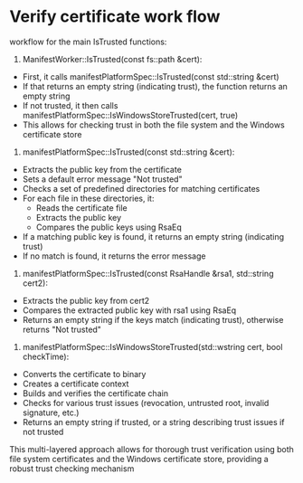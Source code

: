 
# Verify certificate work flow
workflow for the main IsTrusted functions:

1. ManifestWorker::IsTrusted(const fs::path &cert):

- First, it calls manifestPlatformSpec::IsTrusted(const std::string &cert)
- If that returns an empty string (indicating trust), the function returns an empty string
- If not trusted, it then calls manifestPlatformSpec::IsWindowsStoreTrusted(cert, true)
- This allows for checking trust in both the file system and the Windows certificate store
1. manifestPlatformSpec::IsTrusted(const std::string &cert):

- Extracts the public key from the certificate
- Sets a default error message "Not trusted"
- Checks a set of predefined directories for matching certificates
- For each file in these directories, it:
	- Reads the certificate file
	- Extracts the public key
	- Compares the public keys using RsaEq
- If a matching public key is found, it returns an empty string (indicating trust)
- If no match is found, it returns the error message
1. manifestPlatformSpec::IsTrusted(const RsaHandle &rsa1, std::string cert2):

- Extracts the public key from cert2
- Compares the extracted public key with rsa1 using RsaEq
- Returns an empty string if the keys match (indicating trust), otherwise returns "Not trusted"
1. manifestPlatformSpec::IsWindowsStoreTrusted(std::wstring cert, bool checkTime):

- Converts the certificate to binary
- Creates a certificate context
- Builds and verifies the certificate chain
- Checks for various trust issues (revocation, untrusted root, invalid signature, etc.)
- Returns an empty string if trusted, or a string describing trust issues if not trusted

This multi-layered approach allows for thorough trust verification using both file system certificates and the Windows certificate store, providing a robust trust checking mechanism